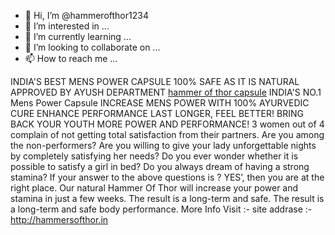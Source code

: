 - 👋 Hi, I’m @hammerofthor1234
- 👀 I’m interested in ...
- 🌱 I’m currently learning ...
- 💞️ I’m looking to collaborate on ...
- 📫 How to reach me ...


INDIA'S BEST MENS POWER CAPSULE
 100% SAFE AS IT IS NATURAL
 APPROVED BY AYUSH DEPARTMENT
<a href="http://hammersofthor.in">hammer of thor capsule</a>
INDIA'S NO.1 Mens Power Capsule
INCREASE MENS POWER
WITH 100% AYURVEDIC CURE
ENHANCE PERFORMANCE
LAST LONGER, FEEL BETTER!
BRING BACK YOUR YOUTH
MORE POWER AND PERFORMANCE!
3 women out of 4 complain of not getting total satisfaction from their partners. Are you among the non-performers?
Are you willing to give your lady unforgettable nights by completely satisfying her needs?
Do you ever wonder whether it is possible to satisfy a girl in bed?
Do you always dream of having a strong stamina?
If your answer to the above questions is ? YES’, then you are at the right place. Our natural Hammer Of Thor will increase your power and stamina in just a few weeks. The result is a long-term and safe.
The result is a long-term and safe body performance. 
More Info Visit :- 
site addrase :- http://hammersofthor.in

<!---
hammerofthor1234/hammerofthor1234 is a ✨ special ✨ repository because its `README.md` (this file) appears on your GitHub profile.
You can click the Preview link to take a look at your changes.
--->
